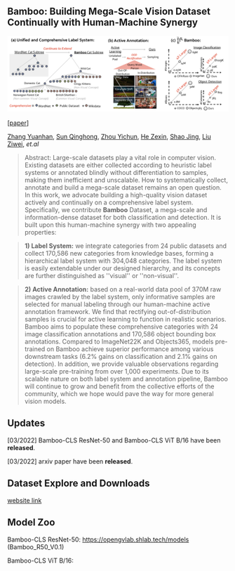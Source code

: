 ## Bamboo: Building Mega-Scale Vision Dataset Continually with Human-Machine Synergy

![fig1](Figures/Fig1.png)

[[paper](https://arxiv.org/abs/2007.12342)] 

[Zhang Yuanhan](https://github.com/Davidzhangyuanhan/Bamboo), [Sun Qinghong](https://github.com/Davidzhangyuanhan/Bamboo), [Zhou Yichun](https://github.com/Davidzhangyuanhan/Bamboo), [He Zexin](https://github.com/Davidzhangyuanhan/Bamboo), [Shao Jing](https://amandajshao.github.io/), [Liu Ziwei](https://liuziwei7.github.io/), *et.al* 

> Abstract: Large-scale datasets play a vital role in computer vision. Existing datasets are either collected according to heuristic label systems or annotated blindly without differentiation to samples, making them inefficient and unscalable. How to systematically collect, annotate and build a mega-scale dataset remains an open question. In this work, we advocate building a high-quality vision dataset actively and continually on a comprehensive label system.
Specifically, we contribute **Bamboo** Dataset, a mega-scale and information-dense dataset for both classification and detection. 
It is built upon this human-machine synergy with two appealing properties:

>  **1) Label System:** we integrate categories from 24 public datasets and collect 170,586 new categories from knowledge bases, forming a hierarchical label system with 304,048 categories. The label system is easily extendable under our designed hierarchy, and its concepts are further distinguished as ''visual'' or ''non-visual''.

>  **2) Active Annotation:** based on a real-world data pool of 370M raw images crawled by the label system, only informative samples are selected for manual labeling through our human-machine active annotation framework. We find that rectifying out-of-distribution samples is crucial for active learning to function in realistic scenarios.
Bamboo aims to populate these comprehensive categories with 24 image classification annotations and 170,586 object bounding box annotations. 
Compared to ImageNet22K and Objects365, models pre-trained on Bamboo achieve superior performance among various downstream tasks (6.2% gains on classification and 2.1% gains on detection). In addition, we provide valuable observations regarding large-scale pre-training from over 1,000 experiments.
Due to its scalable nature on both label system and annotation pipeline, Bamboo will continue to grow and benefit from the collective efforts of the community, which we hope would pave the way for more general vision models. 


## Updates
[03/2022] Bamboo-CLS ResNet-50 and Bamboo-CLS ViT B/16 have been **released**.

[03/2022] arxiv paper have been **released**.

## Dataset Explore and Downloads
[website link](https://opengvlab.shlab.tech/bamboo/home)

## Model Zoo
Bamboo-CLS ResNet-50: https://opengvlab.shlab.tech/models (Bamboo_R50_V0.1)

Bamboo-CLS ViT B/16: 



